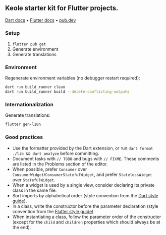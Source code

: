 ## Keole starter kit for Flutter projects.

[Dart docs](https://dart.dev/guides) • [Flutter docs](https://docs.flutter.dev) • [pub.dev](https://pub.dev)

### Setup

1. `flutter pub get`
2. Generate environment
3. Generate translations

### Environment

Regenerate environment variables (no debugger restart required):
```bash
dart run build_runner clean
dart run build_runner build --delete-conflicting-outputs
```

### Internationalization

Generate translations:
```bash
flutter gen-l10n
```

### Good practices

- Use the formatter provided by the Dart extension, or run `dart format ./lib && dart analyze` before committing.
- Document tasks with `// TODO` and bugs with `// FIXME`. These comments are listed in the Problems section of the editor.
- When possible, prefer `Consumer` over `ConsumerWidget`/`ConsumerStatefulWidget`, and prefer `StatelessWidget` over `StatefulWidget`.
- When a widget is used by a single view, consider declaring its private class in the same file.
- Sort imports by alphabetical order (style convention from the [Dart style guide](https://dart.dev/guides/language/effective-dart/style#do-sort-sections-alphabetically)).
- In a class, write the constructor before the parameter declaration (style convention from the [Flutter style guide](https://github.com/flutter/flutter/wiki/Style-guide-for-Flutter-repo#constructors-come-first-in-a-class)).
- When instantiating a class, follow the parameter order of the constructor (except for the `child` and `children` properties which should always be at the end).
